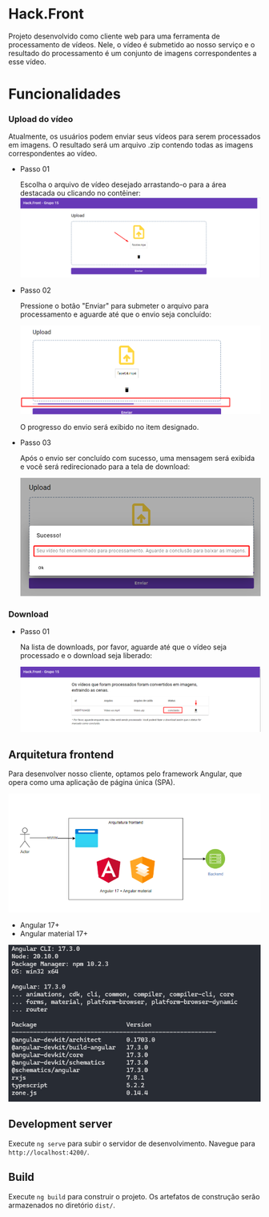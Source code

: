 # Hack.Front

Projeto desenvolvido como cliente web para uma ferramenta de processamento de vídeos. Nele, o vídeo é submetido ao nosso serviço e o resultado do processamento é um conjunto de imagens correspondentes a esse vídeo.

# Funcionalidades 

### Upload do vídeo

Atualmente, os usuários podem enviar seus vídeos para serem processados em imagens. O resultado será um arquivo .zip contendo todas as imagens correspondentes ao vídeo.

* Passo 01
  
  Escolha o arquivo de vídeo desejado arrastando-o para a área destacada ou clicando no contêiner:
  ![plot](./docs/imgs/img02.png)

* Passo 02
  
  Pressione o botão "Enviar" para submeter o arquivo para processamento e aguarde até que o envio seja concluído:

  ![plot](./docs/imgs/img04.png)

  O progresso do envio será exibido no item designado.

* Passo 03
  
  Após o envio ser concluído com sucesso, uma mensagem será exibida e você será redirecionado para a tela de download:

  ![plot](./docs/imgs/img03.png)

### Download

* Passo 01
  
  Na lista de downloads, por favor, aguarde até que o vídeo seja processado e o download seja liberado:

  ![plot](./docs/imgs/img05.png)

## Arquitetura frontend

Para desenvolver nosso cliente, optamos pelo framework Angular, que opera como uma aplicação de página única (SPA).

![plot](./docs/imgs/img06.png)

* Angular 17+
* Angular material 17+

![plot](./docs/imgs/img07.png)

## Development server

Execute `ng serve` para subir o servidor de desenvolvimento. Navegue para `http://localhost:4200/`.

## Build

Execute `ng build` para construir o projeto. Os artefatos de construção serão armazenados no diretório `dist/`.

